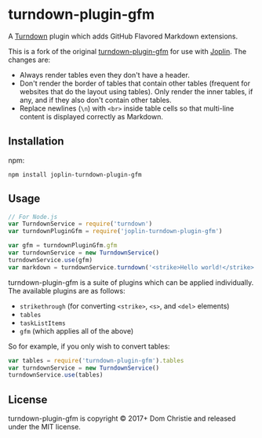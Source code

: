 # turndown-plugin-gfm

A [Turndown](https://github.com/domchristie/turndown) plugin which adds GitHub Flavored Markdown extensions.

This is a fork of the original [turndown-plugin-gfm](https://github.com/domchristie/turndown-plugin-gfm) for use with [Joplin](https://github.com/laurent22/joplin). The changes are:

- Always render tables even they don't have a header.
- Don't render the border of tables that contain other tables (frequent for websites that do the layout using tables). Only render the inner tables, if any, and if they also don't contain other tables.
- Replace newlines (`\n`) with `<br>` inside table cells so that multi-line content is displayed correctly as Markdown.

## Installation

npm:

```
npm install joplin-turndown-plugin-gfm
```

## Usage

```js
// For Node.js
var TurndownService = require('turndown')
var turndownPluginGfm = require('joplin-turndown-plugin-gfm')

var gfm = turndownPluginGfm.gfm
var turndownService = new TurndownService()
turndownService.use(gfm)
var markdown = turndownService.turndown('<strike>Hello world!</strike>')
```

turndown-plugin-gfm is a suite of plugins which can be applied individually. The available plugins are as follows:

- `strikethrough` (for converting `<strike>`, `<s>`, and `<del>` elements)
- `tables`
- `taskListItems`
- `gfm` (which applies all of the above)

So for example, if you only wish to convert tables:

```js
var tables = require('turndown-plugin-gfm').tables
var turndownService = new TurndownService()
turndownService.use(tables)
```

## License

turndown-plugin-gfm is copyright © 2017+ Dom Christie and released under the MIT license.
